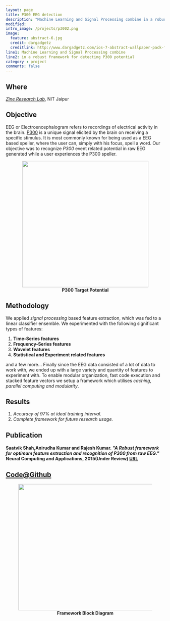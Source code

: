 ```yaml
---
layout: page
title: P300 EEG detection
description: "Machine Learning and Signal Processing combine in a robust framework for detecting P300 potential"
modified:
intro_image: /projects/p3002.png 
image:
  feature: abstract-6.jpg
  credit: dargadgetz
  creditlink: http://www.dargadgetz.com/ios-7-abstract-wallpaper-pack-for-iphone-5-and-ipod-touch-retina/  
line1: Machine Learning and Signal Processing combine 
line2: in a robust framework for detecting P300 potential
category : project
comments: false
---
```


## Where
[*Zine Research Lab*](http://www.zine.co.in), NIT Jaipur

## Objective
EEG or Electroencephalogram refers to recordings of electrical activity in the brain. [P300](http://en.wikipedia.org/wiki/P300_%28neuroscience%29) is a unique signal elicited by the brain on receiving a specific stimulus. It is most commonly known for being used as a EEG based speller, where the user can, simply with his focus, spell a word. Our objective was  to recognize *P300* event related potential in raw EEG generated while a user experiences the P300 speller.

<figure>
	<center><a href="{{ site.baseurl }}/images/projects/p3002.png"><img src="{{ site.baseurl }}/images/projects/p3002.png" alt="" height="400px" width="400px"></a></center>
	<center><figcaption><b>P300 Target Potential</b></figcaption></center>
</figure>

## Methodology
We applied *signal processing* based feature extraction, which was fed to a linear classifier ensemble. We experimented with the following significant types of features:

1. **Time-Series features**
2. **Frequency-Series features**
3. **Wavelet features**
4. **Statistical and Experiment related features**

and a few more... Finally since the EEG data consisted of a lot of data to work with, we ended up with a large variety and quantity of features to experiment with. To enable modular organization, fast code execution and stacked feature vectors we setup a framework which utilises *caching, parallel computing and modularity*.

## Results

1. *Accuracy of 97% at ideal training interval.*
2. *Complete framework for future research usage.*

## Publication

#### Saatvik Shah,Anirudha Kumar and Rajesh Kumar. *"A Robust framework for optimum feature extraction and recognition of P300 from raw EEG."* Neural Computing and Applications, 2015(Under Review) [URL](https://drive.google.com/file/d/0B3qdXauTZfQCMWppNVAzaHk1S1U/view?usp=sharing)

## [Code@Github](https://github.com/saatvikshah1994/P300BCI32)

<figure>
	<center><a href="{{ site.baseurl }}/images/projects/p300framework.png"><img src="{{ site.baseurl }}/images/projects/p300framework.png" alt="" height="400px" width="800px"></a></center>
	<center><figcaption><b>Framework Block Diagram</b></figcaption></center>
</figure>